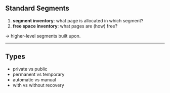 ## Standard Segments

1. **segment inventory**: what page is allocated in which segment?
2. **free space inventory**: what pages are (how) free?

-> higher-level segments built upon.

-----
## Types

- private vs public
- permanent vs temporary
- automatic vs manual
- with vs without recovery